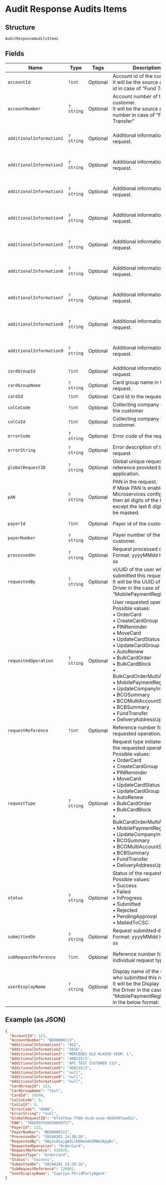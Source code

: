 
# Audit Response Audits Items

## Structure

`AuditResponseAuditsItems`

## Fields

| Name | Type | Tags | Description | Getter | Setter |
|  --- | --- | --- | --- | --- | --- |
| `accountId` | `?int` | Optional | Account id of the customer.<br>It will be the source account id in case of “Fund Transfer | getAccountId(): ?int | setAccountId(?int accountId): void |
| `accountNumber` | `?string` | Optional | Account number of the customer.<br>It will be the source account number in case of “Fund Transfer” | getAccountNumber(): ?string | setAccountNumber(?string accountNumber): void |
| `additionalInformation1` | `?string` | Optional | Additional information in the request. | getAdditionalInformation1(): ?string | setAdditionalInformation1(?string additionalInformation1): void |
| `additionalInformation2` | `?string` | Optional | Additional information in the request. | getAdditionalInformation2(): ?string | setAdditionalInformation2(?string additionalInformation2): void |
| `additionalInformation3` | `?string` | Optional | Additional information in the request. | getAdditionalInformation3(): ?string | setAdditionalInformation3(?string additionalInformation3): void |
| `additionalInformation4` | `?string` | Optional | Additional information in the request. | getAdditionalInformation4(): ?string | setAdditionalInformation4(?string additionalInformation4): void |
| `additionalInformation5` | `?string` | Optional | Additional information in the request. | getAdditionalInformation5(): ?string | setAdditionalInformation5(?string additionalInformation5): void |
| `additionalInformation6` | `?string` | Optional | Additional information in the request. | getAdditionalInformation6(): ?string | setAdditionalInformation6(?string additionalInformation6): void |
| `additionalInformation7` | `?string` | Optional | Additional information in the request. | getAdditionalInformation7(): ?string | setAdditionalInformation7(?string additionalInformation7): void |
| `additionalInformation8` | `?string` | Optional | Additional information in the request. | getAdditionalInformation8(): ?string | setAdditionalInformation8(?string additionalInformation8): void |
| `additionalInformation9` | `?string` | Optional | Additional information in the request. | getAdditionalInformation9(): ?string | setAdditionalInformation9(?string additionalInformation9): void |
| `cardGroupId` | `?int` | Optional | Additional information in the request. | getCardGroupId(): ?int | setCardGroupId(?int cardGroupId): void |
| `cardGroupName` | `?string` | Optional | Card group name in the request. | getCardGroupName(): ?string | setCardGroupName(?string cardGroupName): void |
| `cardId` | `?int` | Optional | Card Id in the request | getCardId(): ?int | setCardId(?int cardId): void |
| `colCoCode` | `?int` | Optional | Collecting company code of the customer | getColCoCode(): ?int | setColCoCode(?int colCoCode): void |
| `colCoId` | `?int` | Optional | Collecting company id of the customer. | getColCoId(): ?int | setColCoId(?int colCoId): void |
| `errorCode` | `?string` | Optional | Error code of the request | getErrorCode(): ?string | setErrorCode(?string errorCode): void |
| `errorString` | `?string` | Optional | Error description of the request | getErrorString(): ?string | setErrorString(?string errorString): void |
| `globalRequestID` | `?string` | Optional | Global unique request reference provided by client application. | getGlobalRequestID(): ?string | setGlobalRequestID(?string globalRequestID): void |
| `pAN` | `?string` | Optional | PAN in the request.<br>If Mask PAN is enabled at Microservices configuration then all digits of the PAN, except the last 6 digits, will be masked. | getPAN(): ?string | setPAN(?string pAN): void |
| `payerId` | `?int` | Optional | Payer id of the customer. | getPayerId(): ?int | setPayerId(?int payerId): void |
| `payerNumber` | `?string` | Optional | Payer number of the customer. | getPayerNumber(): ?string | setPayerNumber(?string payerNumber): void |
| `processedOn` | `?string` | Optional | Request processed date.<br>Format: yyyyMMdd HH:mm: ss | getProcessedOn(): ?string | setProcessedOn(?string processedOn): void |
| `requestedBy` | `?string` | Optional | vUUID of the user who submitted this request.<br>It will be the UUID of the Driver in the case of “MobilePaymentRegistration” | getRequestedBy(): ?string | setRequestedBy(?string requestedBy): void |
| `requestedOperation` | `?string` | Optional | User requested operation.<br>Possible values:<br>•    OrderCard<br>•    CreateCardGroup<br>•    PINReminder<br>•    MoveCard<br>•    UpdateCardStatus<br>•    UpdateCardGroup<br>•    AutoRenew<br>•    BulkCardOrder<br>•    BulkCardBlock<br>•    BulkCardOrderMultiAccount<br>•    MobilePaymentRegistration<br>•    UpdateCompanyInfo<br>•    BCOSummary<br>•    BCOMultiAccountSummary<br>•    BCBSummary<br>•    FundTransfer<br>•    DeliveryAddressUpdate | getRequestedOperation(): ?string | setRequestedOperation(?string requestedOperation): void |
| `requestReference` | `?int` | Optional | Reference number for the requested operation. | getRequestReference(): ?int | setRequestReference(?int requestReference): void |
| `requestType` | `?string` | Optional | Request type initiated under the requested operation.<br>Possible values:<br>•    OrderCard<br>•    CreateCardGroup<br>•    PINReminder<br>•    MoveCard<br>•    UpdateCardStatus<br>•    UpdateCardGroup<br>•    AutoRenew<br>•    BulkCardOrder<br>•    BulkCardBlock<br>•    BulkCardOrderMultiAccount<br>•    MobilePaymentRegistration<br>•    UpdateCompanyInfo<br>•    BCOSummary<br>•    BCOMultiAccountSummary<br>•    BCBSummary<br>•    FundTransfer<br>•    DeliveryAddressUpdate | getRequestType(): ?string | setRequestType(?string requestType): void |
| `status` | `?string` | Optional | Status of the request.<br>Possible values:<br>•    Success<br>•    Failed<br>•    InProgress<br>•    Submitted<br>•    Rejected<br>•    PendingApproval<br>•    MailedToCSC | getStatus(): ?string | setStatus(?string status): void |
| `submittedOn` | `?string` | Optional | Request submitted date.<br>Format: yyyyMMdd HH:mm: ss | getSubmittedOn(): ?string | setSubmittedOn(?string submittedOn): void |
| `subRequestReference` | `?int` | Optional | Reference number for the individual request type. | getSubRequestReference(): ?int | setSubRequestReference(?int subRequestReference): void |
| `userDisplayName` | `?string` | Optional | Display name of the user who submitted this request.<br>It will be the Display Name of the Driver in the case of “MobilePaymentRegistration” in the below format: | getUserDisplayName(): ?string | setUserDisplayName(?string userDisplayName): void |

## Example (as JSON)

```json
{
  "AccountId": 123,
  "AccountNumber": "BE00000113",
  "AdditionalInformation1": "922",
  "AdditionalInformation2": "2016",
  "AdditionalInformation3": "MERCEDES GLE KLASSE SEGM. L",
  "AdditionalInformation4": "408135/3",
  "AdditionalInformation5": "API TEST CUSTOMER 113",
  "AdditionalInformation6": "408135/3",
  "AdditionalInformation7": "null",
  "AdditionalInformation8": "null",
  "AdditionalInformation9": "null",
  "CardGroupId": 123,
  "CardGroupName": "test",
  "CardId": 10594,
  "ColCoCode": 9,
  "ColCoId": 9,
  "ErrorCode": "0000",
  "ErrorString": "null",
  "GlobalRequestID": "6f1473ea-7f68-4ccb-acee-4b5b997aad5a",
  "PAN": "7002097550439850717",
  "PayerId": 123,
  "PayerNumber": "BE00000113",
  "ProcessedOn": "20240201 14:30:26",
  "RequestedBy": "EWyIv8LpjgW3LlKDDUo0VZMN6JKpqRc",
  "RequestedOperation": "OrderCard",
  "RequestReference": 519876,
  "RequestType": "OrderCard",
  "Status": "Success",
  "SubmittedOn": "20240201 14:29:16",
  "SubRequestReference": 720061,
  "UserDisplayName": "Supriya-ThridPartyAgent"
}
```

